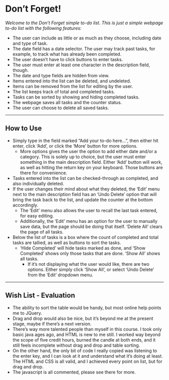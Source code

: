 # Don’t Forget!
*Welcome to the Don’t Forget simple to-do list. This is just a simple webpage to-do list with the following features:*

* The user can include as little or as much as they choose, including date and type of task.
* The date field has a date selector. The user may track past tasks, for example, to track what has already been completed.
* The user doesn’t have to click buttons to enter tasks.
* The user must enter at least one character in the description field, though.
* The date and type fields are hidden from view.
* Items entered into the list can be deleted, and undeleted.
* Items can be removed from the list for editing by the user.
* The list keeps track of total and completed tasks.
* Tasks can be sorted by showing and hiding completed tasks.
* The webpage saves all tasks and the counter status.
* The user can choose to delete all saved tasks.
- - - -
## How to Use
* Simply type in the field marked “Add your to-do here…”, then either hit enter, click ‘Add’, or click the ‘More’ button for more options.
	* More options gives the user the option to add either date and/or a category.  This is solely up to choice, but the user must enter something in the main description field.  Either ‘Add’ button will work, as well as hitting the return key on your keyboard. Those buttons are there for convenience. 
* Tasks entered into the list can be checked-through as completed, and also individually deleted.
* If the user changes their mind about what they deleted, the ‘Edit’ menu next to the main description field has an ‘Undo Delete’ option that will bring the task back to the list, and update the counter at the bottom accordingly.
	* The ‘Edit’ menu also allows the user to recall the last task entered, for easy editing. 
	* Additionally, the ‘Edit’ menu has an option for the user to manually save data, but the page should be doing that itself. ‘Delete All’ clears the page of all tasks.
* Below the list of tasks is a box where the count of completed and total tasks are tallied, as well as buttons to sort the tasks.
	* ‘Hide Completed’ will hide tasks marked as done, and ‘Show Completed’ shows only those tasks that are done. ‘Show All’ shows all tasks.
		* If it’s not displaying what the user would like, there are two options. Either simply click ‘Show All’, or select ‘Undo Delete’ from the ‘Edit’ dropdown menu.
- - - -
## Wish List - Evaluation
* The ability to sort the table would be handy, but most online help points me to JQuery.
* Drag and drop would also be nice, but it’s beyond me at the present stage, maybe if there’s a next version.
* There’s way more talented people than myself in this course. I took only basic java ages ago, and HTML is new to me still. I worked way beyond the scope of five credit hours, burned the candle at both ends, and it still feels incomplete without drag and drop and table sorting. 
* On the other hand, the only bit of code I really copied was listening to the enter key, and I can look at it and understand what it’s doing at least. The HTML and CSS is all valid, and I achieved every point on list, but for drag and drop.
* The javascript is all commented, please see there for more.

 
